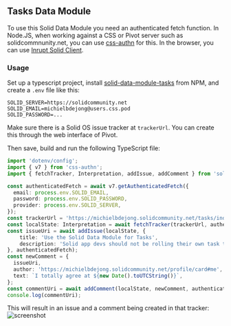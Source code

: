 ## Tasks Data Module

To use this Solid Data Module you need an authenticated fetch function. In Node.JS, when working against a CSS or Pivot server such as solidcommnunity.net, you can use [css-authn](https://www.npmjs.com/package/css-authn#usage) for this. In the browser, you can use [Inrupt Solid Client](https://docs.inrupt.com/developer-tools/javascript/client-libraries/authentication/).


### Usage
Set up a typescript project, install [solid-data-module-tasks](https://www.npmjs.com/package/solid-data-module-tasks) from NPM, and create a `.env` file like this:
```env
SOLID_SERVER=https://solidcommunity.net
SOLID_EMAIL=michielbdejong@users.css.pod
SOLID_PASSWORD=...
```

Make sure there is a Solid OS issue tracker at `trackerUrl`. You can create this through the web interface of Pivot.

Then save, build and run the following TypeScript file:
```ts
import 'dotenv/config';
import { v7 } from 'css-authn';
import { fetchTracker, Interpretation, addIssue, addComment } from 'solid-data-module-tasks';

const authenticatedFetch = await v7.getAuthenticatedFetch({
  email: process.env.SOLID_EMAIL,
  password: process.env.SOLID_PASSWORD,
  provider: process.env.SOLID_SERVER,
});
const trackerUrl = 'https://michielbdejong.solidcommunity.net/tasks/index.ttl#this';
const localState: Interpretation = await fetchTracker(trackerUrl, authenticatedFetch);
const issueUri = await addIssue(localState, {
    title: 'Use the Solid Data Module for Tasks',
    description: 'Solid app devs should not be rolling their own task tracker access code.',
}, authenticatedFetch);
const newComment = {
  issueUri,
  author: 'https://michielbdejong.solidcommunity.net/profile/card#me',
  text: `I totally agree at ${new Date().toUTCString()}`,
};
const commentUri = await addComment(localState, newComment, authenticatedFetch);
console.log(commentUri);
```

This will result in an issue and a comment being created in that tracker:
![screenshot](https://github.com/user-attachments/assets/8d0a1aef-94c8-4c41-848d-d21edfe5f116)